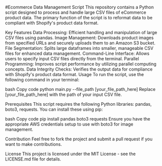 #Ecommerce Data Management Script
This repository contains a Python script designed to process and handle large CSV files of eCommerce product data. The primary function of the script is to reformat data to be compliant with Shopify's product data format.

Key Features
Data Processing: Efficient handling and manipulation of large CSV files using pandas.
Image Management: Downloads product images from specified URLs and securely uploads them to an Amazon S3 bucket.
File Segmentation: Splits large dataframes into smaller, manageable CSV files for enhanced data management.
Command-Line Interface: Allows users to specify input CSV files directly from the terminal.
Parallel Programming: Improves script performance by utilizing parallel computing concepts.
Data Integrity Checks: Verifies the output data for compliance with Shopify's product data format.
Usage
To run the script, use the following command in your terminal:

bash
Copy code
python main.py --file_path [your_file_path_here]
Replace [your_file_path_here] with the path of your input CSV file.

Prerequisites
This script requires the following Python libraries: pandas, boto3, requests. You can install these using pip:

bash
Copy code
pip install pandas boto3 requests
Ensure you have the appropriate AWS credentials setup to use with boto3 for image management.

Contribution
Feel free to fork the project and submit a pull request if you want to make contributions.

License
This project is licensed under the MIT License - see the LICENSE.md file for details.

